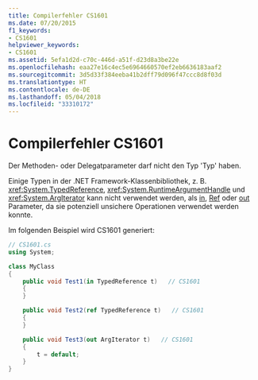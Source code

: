 ```yaml
---
title: Compilerfehler CS1601
ms.date: 07/20/2015
f1_keywords:
- CS1601
helpviewer_keywords:
- CS1601
ms.assetid: 5efa1d2d-c70c-446d-a51f-d23d8a3be22e
ms.openlocfilehash: eaa27e16c4ec5e6964660570ef2eb6636183aaf2
ms.sourcegitcommit: 3d5d33f384eeba41b2dff79d096f47ccc8d8f03d
ms.translationtype: HT
ms.contentlocale: de-DE
ms.lasthandoff: 05/04/2018
ms.locfileid: "33310172"
---
```

# <a name="compiler-error-cs1601"></a>Compilerfehler CS1601
Der Methoden- oder Delegatparameter darf nicht den Typ 'Typ' haben.  
  
 Einige Typen in der .NET Framework-Klassenbibliothek, z. B. <xref:System.TypedReference>, <xref:System.RuntimeArgumentHandle> und <xref:System.ArgIterator> kann nicht verwendet werden, als [in](../../csharp/language-reference/keywords/in-parameter-modifier.md), [Ref](../../csharp/language-reference/keywords/ref.md) oder [out](../../csharp/language-reference/keywords/out-parameter-modifier.md) Parameter, da sie potenziell unsichere Operationen verwendet werden konnte.  
  
 Im folgenden Beispiel wird CS1601 generiert:  
  
```csharp  
// CS1601.cs  
using System;

class MyClass
{
    public void Test1(in TypedReference t)   // CS1601  
    {
    }

    public void Test2(ref TypedReference t)   // CS1601  
    {
    }

    public void Test3(out ArgIterator t)   // CS1601  
    {
        t = default;
    }
}
```
